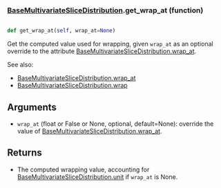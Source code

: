 ### [BaseMultivariateSliceDistribution](BaseMultivariateSliceDistribution.md).get_wrap_at (function)


```py

def get_wrap_at(self, wrap_at=None)

```



Get the computed value used for wrapping, given `wrap_at` as an optional
override to the attribute [BaseMultivariateSliceDistribution.wrap_at](BaseMultivariateSliceDistribution.wrap_at.md).

See also:

* [BaseMultivariateSliceDistribution.wrap_at](BaseMultivariateSliceDistribution.wrap_at.md)
* [BaseMultivariateSliceDistribution.wrap](BaseMultivariateSliceDistribution.wrap.md)

Arguments
------------
* `wrap_at` (float or False or None, optional, default=None): override
    the value of [BaseMultivariateSliceDistribution.wrap_at](BaseMultivariateSliceDistribution.wrap_at.md).

Returns
----------
* The computed wrapping value, accounting for [BaseMultivariateSliceDistribution.unit](BaseMultivariateSliceDistribution.unit.md) if `wrap_at`
    is None.

